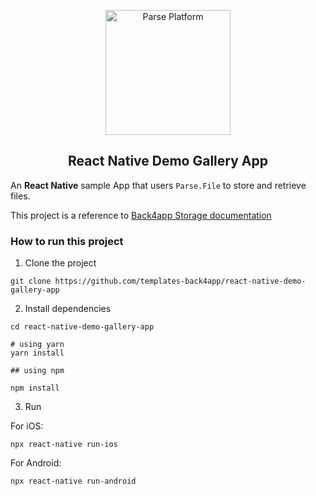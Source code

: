 <p align="center">
  <a href="https://parseplatform.org">
    <img alt="Parse Platform" src="https://user-images.githubusercontent.com/8621344/99892392-6f32dc80-2c42-11eb-8c32-db0fa4a66a81.png" width="200" />
  </a>
</p>

<h2 align="center">React Native Demo Gallery App</h2>

An <b>React Native</b> sample App that users `Parse.File` to store and retrieve files.

This project is a reference to [Back4app Storage documentation](https://www.back4app.com/docs/react-native/parse-sdk/react-native-files)

</p>

### How to run this project

1. Clone the project

```
git clone https://github.com/templates-back4app/react-native-demo-gallery-app

```

2. Install dependencies

```
cd react-native-demo-gallery-app

# using yarn
yarn install

## using npm

npm install
```

3. Run

For iOS:

`npx react-native run-ios`

For Android:

`npx react-native run-android`
